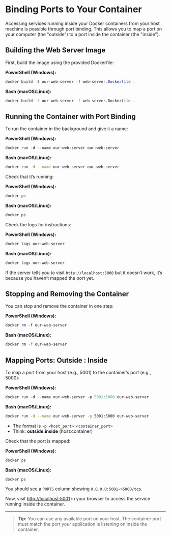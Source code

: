 # Binding Ports to Your Container

Accessing services running inside your Docker containers from your host machine is possible through port binding. This allows you to map a port on your computer (the "outside") to a port inside the container (the "inside").

## Building the Web Server Image

First, build the image using the provided Dockerfile:

**PowerShell (Windows):**
```powershell
docker build -t our-web-server -f web-server.Dockerfile .
```
**Bash (macOS/Linux):**
```bash
docker build -t our-web-server -f web-server.Dockerfile .
```

## Running the Container with Port Binding

To run the container in the background and give it a name:

**PowerShell (Windows):**
```powershell
docker run -d --name our-web-server our-web-server
```
**Bash (macOS/Linux):**
```bash
docker run -d --name our-web-server our-web-server
```

Check that it’s running:

**PowerShell (Windows):**
```powershell
docker ps
```
**Bash (macOS/Linux):**
```bash
docker ps
```

Check the logs for instructions:

**PowerShell (Windows):**
```powershell
docker logs our-web-server
```
**Bash (macOS/Linux):**
```bash
docker logs our-web-server
```

If the server tells you to visit `http://localhost:5000` but it doesn’t work, it’s because you haven’t mapped the port yet.

## Stopping and Removing the Container

You can stop and remove the container in one step:

**PowerShell (Windows):**
```powershell
docker rm -f our-web-server
```
**Bash (macOS/Linux):**
```bash
docker rm -f our-web-server
```

## Mapping Ports: Outside : Inside

To map a port from your host (e.g., 5001) to the container’s port (e.g., 5000):

**PowerShell (Windows):**
```powershell
docker run -d --name our-web-server -p 5001:5000 our-web-server
```
**Bash (macOS/Linux):**
```bash
docker run -d --name our-web-server -p 5001:5000 our-web-server
```

- The format is `-p <host_port>:<container_port>`
- Think: **outside:inside** (host:container)

Check that the port is mapped:

**PowerShell (Windows):**
```powershell
docker ps
```
**Bash (macOS/Linux):**
```bash
docker ps
```

You should see a `PORTS` column showing `0.0.0.0:5001->5000/tcp`.

Now, visit [http://localhost:5001](http://localhost:5001) in your browser to access the service running inside the container.

---

> **Tip:** You can use any available port on your host. The container port must match the port your application is listening on inside the container.
